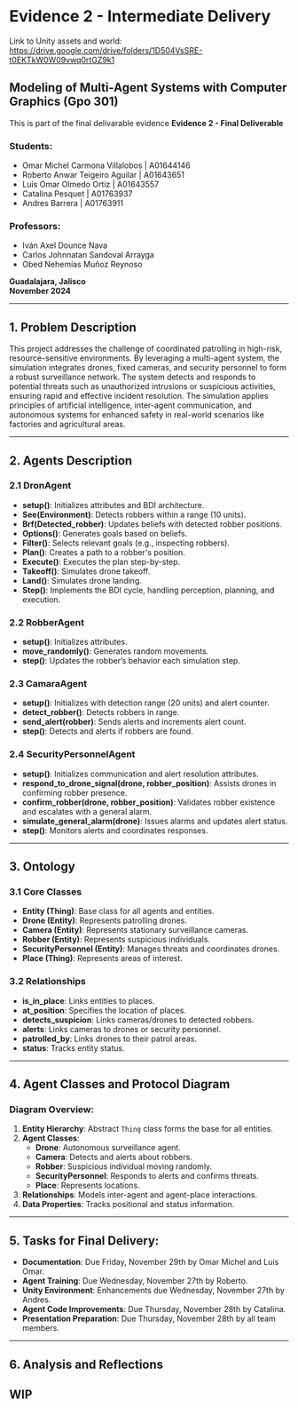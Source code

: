 # Evidence 2 - Intermediate Delivery
Link to Unity assets and world: https://drive.google.com/drive/folders/1D504VsSRE-t0EKTkW0W09vwq0rtGZ9k1
## Modeling of Multi-Agent Systems with Computer Graphics (Gpo 301)

This is part of the final delivarable evidence
**Evidence 2 - Final Deliverable**

### Students:
- Omar Michel Carmona Villalobos | A01644146  
- Roberto Anwar Teigeiro Aguilar | A01643651  
- Luis Omar Olmedo Ortiz | A01643557  
- Catalina Pesquet | A01763937  
- Andres Barrera | A01763911  

### Professors:
- Iván Axel Dounce Nava  
- Carlos Johnnatan Sandoval Arrayga  
- Obed Nehemías Muñoz Reynoso  

**Guadalajara, Jalisco**  
**November 2024**

---

## 1. Problem Description

This project addresses the challenge of coordinated patrolling in high-risk, resource-sensitive environments. By leveraging a multi-agent system, the simulation integrates drones, fixed cameras, and security personnel to form a robust surveillance network. The system detects and responds to potential threats such as unauthorized intrusions or suspicious activities, ensuring rapid and effective incident resolution. The simulation applies principles of artificial intelligence, inter-agent communication, and autonomous systems for enhanced safety in real-world scenarios like factories and agricultural areas.

---

## 2. Agents Description

### 2.1 **DronAgent**
- **setup()**: Initializes attributes and BDI architecture.  
- **See(Environment)**: Detects robbers within a range (10 units).  
- **Brf(Detected_robber)**: Updates beliefs with detected robber positions.  
- **Options()**: Generates goals based on beliefs.  
- **Filter()**: Selects relevant goals (e.g., inspecting robbers).  
- **Plan()**: Creates a path to a robber's position.  
- **Execute()**: Executes the plan step-by-step.  
- **Takeoff()**: Simulates drone takeoff.  
- **Land()**: Simulates drone landing.  
- **Step()**: Implements the BDI cycle, handling perception, planning, and execution.

### 2.2 **RobberAgent**
- **setup()**: Initializes attributes.  
- **move_randomly()**: Generates random movements.  
- **step()**: Updates the robber’s behavior each simulation step.

### 2.3 **CamaraAgent**
- **setup()**: Initializes with detection range (20 units) and alert counter.  
- **detect_robber()**: Detects robbers in range.  
- **send_alert(robber)**: Sends alerts and increments alert count.  
- **step()**: Detects and alerts if robbers are found.

### 2.4 **SecurityPersonnelAgent**
- **setup()**: Initializes communication and alert resolution attributes.  
- **respond_to_drone_signal(drone, robber_position)**: Assists drones in confirming robber presence.  
- **confirm_robber(drone, robber_position)**: Validates robber existence and escalates with a general alarm.  
- **simulate_general_alarm(drone)**: Issues alarms and updates alert status.  
- **step()**: Monitors alerts and coordinates responses.

---

## 3. Ontology

### 3.1 Core Classes
- **Entity (Thing)**: Base class for all agents and entities.  
- **Drone (Entity)**: Represents patrolling drones.  
- **Camera (Entity)**: Represents stationary surveillance cameras.  
- **Robber (Entity)**: Represents suspicious individuals.  
- **SecurityPersonnel (Entity)**: Manages threats and coordinates drones.  
- **Place (Thing)**: Represents areas of interest.

### 3.2 Relationships
- **is_in_place**: Links entities to places.  
- **at_position**: Specifies the location of places.  
- **detects_suspicion**: Links cameras/drones to detected robbers.  
- **alerts**: Links cameras to drones or security personnel.  
- **patrolled_by**: Links drones to their patrol areas.  
- **status**: Tracks entity status.

---

## 4. Agent Classes and Protocol Diagram

### Diagram Overview:
1. **Entity Hierarchy**: Abstract `Thing` class forms the base for all entities.  
2. **Agent Classes**:  
   - **Drone**: Autonomous surveillance agent.  
   - **Camera**: Detects and alerts about robbers.  
   - **Robber**: Suspicious individual moving randomly.  
   - **SecurityPersonnel**: Responds to alerts and confirms threats.  
   - **Place**: Represents locations.  
3. **Relationships**: Models inter-agent and agent-place interactions.  
4. **Data Properties**: Tracks positional and status information.

---

## 5. Tasks for Final Delivery:
- **Documentation**: Due Friday, November 29th by Omar Michel and Luis Omar.  
- **Agent Training**: Due Wednesday, November 27th by Roberto.  
- **Unity Environment**: Enhancements due Wednesday, November 27th by Andres.  
- **Agent Code Improvements**: Due Thursday, November 28th by Catalina.  
- **Presentation Preparation**: Due Thursday, November 28th by all team members.

---

## 6. Analysis and Reflections

WIP
---

